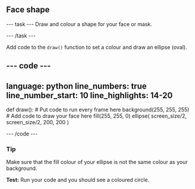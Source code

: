 <h2 class="c-project-heading--task">Face shape</h2>

--- task ---
Draw and colour a shape for your face or mask. 

--- /task --- 
 
Add code to the `draw()` function to set a colour and draw an ellipse (oval).

<div class="c-project-code">

--- code ---
---
language: python
line_numbers: true
line_number_start: 10
line_highlights: 14-20
---

def draw():
    # Put code to run every frame here
    background(255, 255, 255)  
    # Add code to draw your face here
    fill(255, 255, 0) 
    ellipse(
        screen_size/2, 
        screen_size/2, 
        200, 
        200
    )  
  
--- /code ---

</div>

<div class="c-project-callout c-project-callout--tip">

### Tip

Make sure that the fill colour of your ellipse is not the same colour as your background.

</div>

**Test:** Run your code and you should see a coloured circle.


